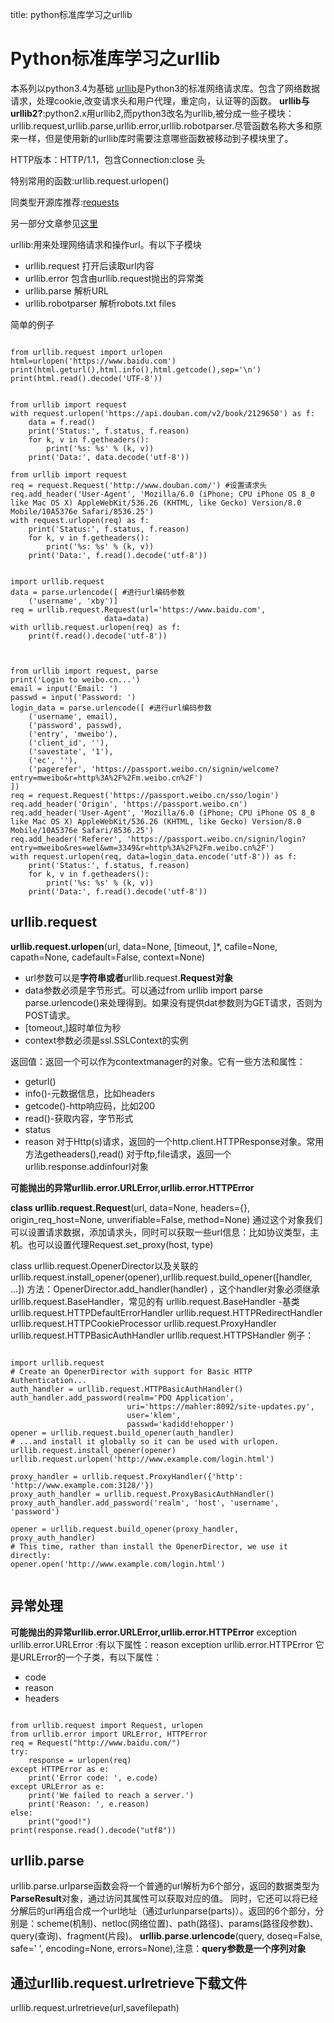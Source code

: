 title: python标准库学习之urllib 

#  Python标准库学习之urllib 
本系列以python3.4为基础
[urllib](https://docs.python.org/3/library/urllib.html)是Python3的标准网络请求库。包含了网络数据请求，处理cookie,改变请求头和用户代理，重定向，认证等的函数。
**urllib与urllib2?**:python2.x用urllib2,而python3改名为urllib,被分成一些子模块：urllib.request,urllib.parse,urllib.error,urllib.robotparser.尽管函数名称大多和原来一样，但是使用新的urllib库时需要注意哪些函数被移动到子模块里了。

HTTP版本：HTTP/1.1，包含Connection:close 头

特别常用的函数:urllib.request.urlopen()

同类型开源库推荐:[requests](http://requests.readthedocs.org/)

另一部分文章参见[这里](https://wiki.xby1993.net/doku.php?id=python:python%E5%AD%A6%E4%B9%A0%E7%AC%94%E8%AE%B015)

urllib:用来处理网络请求和操作url。有以下子模块
  * urllib.request 打开后读取url内容
  * urllib.error 包含由urllib.request抛出的异常类
  * urllib.parse 解析URL
  * urllib.robotparser 解析robots.txt files

简单的例子
```

from urllib.request import urlopen
html=urlopen('https://www.baidu.com')
print(html.geturl(),html.info(),html.getcode(),sep='\n')
print(html.read().decode('UTF-8'))


from urllib import request
with request.urlopen('https://api.douban.com/v2/book/2129650') as f:
    data = f.read()
    print('Status:', f.status, f.reason)
    for k, v in f.getheaders():
        print('%s: %s' % (k, v))
    print('Data:', data.decode('utf-8'))
    
from urllib import request
req = request.Request('http://www.douban.com/') #设置请求头
req.add_header('User-Agent', 'Mozilla/6.0 (iPhone; CPU iPhone OS 8_0 like Mac OS X) AppleWebKit/536.26 (KHTML, like Gecko) Version/8.0 Mobile/10A5376e Safari/8536.25')
with request.urlopen(req) as f:
    print('Status:', f.status, f.reason)
    for k, v in f.getheaders():
        print('%s: %s' % (k, v))
    print('Data:', f.read().decode('utf-8'))

```
```

import urllib.request
data = parse.urlencode([ #进行url编码参数
    ('username', 'xby')]
req = urllib.request.Request(url='https://www.baidu.com',
                     data=data)
with urllib.request.urlopen(req) as f:
    print(f.read().decode('utf-8'))


```
```

from urllib import request, parse
print('Login to weibo.cn...')
email = input('Email: ')
passwd = input('Password: ')
login_data = parse.urlencode([ #进行url编码参数
    ('username', email),
    ('password', passwd),
    ('entry', 'mweibo'),
    ('client_id', ''),
    ('savestate', '1'),
    ('ec', ''),
    ('pagerefer', 'https://passport.weibo.cn/signin/welcome?entry=mweibo&r=http%3A%2F%2Fm.weibo.cn%2F')
])
req = request.Request('https://passport.weibo.cn/sso/login') 
req.add_header('Origin', 'https://passport.weibo.cn')
req.add_header('User-Agent', 'Mozilla/6.0 (iPhone; CPU iPhone OS 8_0 like Mac OS X) AppleWebKit/536.26 (KHTML, like Gecko) Version/8.0 Mobile/10A5376e Safari/8536.25')
req.add_header('Referer', 'https://passport.weibo.cn/signin/login?entry=mweibo&res=wel&wm=3349&r=http%3A%2F%2Fm.weibo.cn%2F')
with request.urlopen(req, data=login_data.encode('utf-8')) as f:
    print('Status:', f.status, f.reason)
    for k, v in f.getheaders():
        print('%s: %s' % (k, v))
    print('Data:', f.read().decode('utf-8'))

```
##  urllib.request 

**urllib.request.urlopen**(url, data=None, [timeout, ]*, cafile=None, capath=None, cadefault=False, context=None) 
  * url参数可以是**字符串或者**urllib.request.**Request对象**
  * data参数必须是字节形式。可以通过from urllib import  parse  parse.urlencode()来处理得到。如果没有提供dat参数则为GET请求，否则为POST请求。
  * [tomeout,]超时单位为秒
  * context参数必须是ssl.SSLContext的实例

返回值：返回一个可以作为contextmanager的对象。它有一些方法和属性：
  * geturl()
  * info()-元数据信息，比如headers
  * getcode()-http响应码，比如200
  * read()-获取内容，字节形式
  * status
  * reason
对于Http(s)请求，返回的一个http.client.HTTPResponse对象。常用方法getheaders(),read()
对于ftp,file请求，返回一个urllib.response.addinfourl对象

**可能抛出的异常urllib.error.URLError,urllib.error.HTTPError** 

**class urllib.request.Request**(url, data=None, headers={}, origin_req_host=None, unverifiable=False, method=None) 
通过这个对象我们可以设置请求数据，添加请求头，同时可以获取一些url信息：比如协议类型，主机。也可以设置代理Request.set_proxy(host, type) 

class urllib.request.OpenerDirector以及关联的urllib.request.install_opener(opener),urllib.request.build_opener([handler, ...]) 
方法：OpenerDirector.add_handler(handler) ，这个handler对象必须继承urllib.request.BaseHandler，常见的有
urllib.request.BaseHandler -基类
urllib.request.HTTPDefaultErrorHandler 
urllib.request.HTTPRedirectHandler 
urllib.request.HTTPCookieProcessor
urllib.request.ProxyHandler
urllib.request.HTTPBasicAuthHandler
urllib.request.HTTPSHandler
例子：
```

import urllib.request
# Create an OpenerDirector with support for Basic HTTP Authentication...
auth_handler = urllib.request.HTTPBasicAuthHandler()
auth_handler.add_password(realm='PDQ Application',
                          uri='https://mahler:8092/site-updates.py',
                          user='klem',
                          passwd='kadidd!ehopper')
opener = urllib.request.build_opener(auth_handler)
# ...and install it globally so it can be used with urlopen.
urllib.request.install_opener(opener)
urllib.request.urlopen('http://www.example.com/login.html')

proxy_handler = urllib.request.ProxyHandler({'http': 'http://www.example.com:3128/'})
proxy_auth_handler = urllib.request.ProxyBasicAuthHandler()
proxy_auth_handler.add_password('realm', 'host', 'username', 'password')

opener = urllib.request.build_opener(proxy_handler, proxy_auth_handler)
# This time, rather than install the OpenerDirector, we use it directly:
opener.open('http://www.example.com/login.html')


```
##  异常处理 
**可能抛出的异常urllib.error.URLError,urllib.error.HTTPError** 
exception urllib.error.URLError :有以下属性：reason
exception urllib.error.HTTPError 它是URLError的一个子类，有以下属性：
  * code 
  * reason 
  * headers 
```

from urllib.request import Request, urlopen
from urllib.error import URLError, HTTPError
req = Request("http://www.baidu.com/")
try:
	response = urlopen(req)
except HTTPError as e:
	print('Error code: ', e.code)
except URLError as e:
	print('We failed to reach a server.')
	print('Reason: ', e.reason)
else:
	print("good!")
print(response.read().decode("utf8"))

```

##  urllib.parse 
urllib.parse.urlparse函数会将一个普通的url解析为6个部分，返回的数据类型为**ParseResult**对象，通过访问其属性可以获取对应的值。
同时，它还可以将已经分解后的url再组合成一个url地址（通过urlunparse(parts)）。返回的6个部分，分别是：scheme(机制)、netloc(网络位置)、path(路径)、params(路径段参数)、query(查询)、fragment(片段)。
**urllib.parse.urlencode**(query, doseq=False, safe=' ', encoding=None, errors=None),注意：**query参数是一个序列对象**

##  通过urllib.request.urlretrieve下载文件 
urllib.request.urlretrieve(url,savefilepath)
